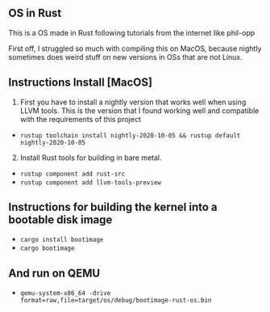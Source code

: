 ## OS in Rust

This is a OS made in Rust following tutorials from the internet like phil-opp

First off, I struggled so much with compiling this on MacOS, because nightly sometimes
does weird stuff on new versions in OSs that are not Linux.

## Instructions Install [MacOS]

1. First you have to install a nightly version that works well when using LLVM tools. This is the version that I found working well and compatible with the requirements of this project

- `rustup toolchain install nightly-2020-10-05 && rustup default nightly-2020-10-05`

2. Install Rust tools for building in bare metal.

- `rustup component add rust-src`
- `rustup component add llvm-tools-preview`

## Instructions for building the kernel into a bootable disk image

- `cargo install bootimage`
- `cargo bootimage`

## And run on QEMU

- `qemu-system-x86_64 -drive format=raw,file=target/os/debug/bootimage-rust-os.bin`
